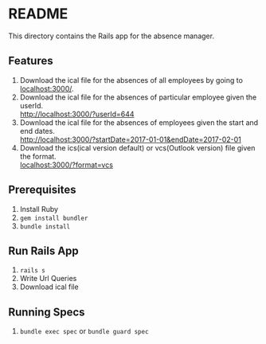 # README

This directory contains the Rails app for the absence manager.

## Features
1. Download the ical file for the absences of all employees by going to \
[localhost:3000/](localhost:3000/).
2. Download the ical file for the absences of particular employee given the userId. \
[http://localhost:3000/?userId=644](http://localhost:3000/?userId=644)
3. Download the ical file for the absences of employees given the start and end dates. \
[http://localhost:3000/?startDate=2017-01-01&endDate=2017-02-01](http://localhost:3000/?startDate=2017-01-01&endDate=2017-02-01)
4. Download the ics(ical version default) or vcs(Outlook version) file given the format. \
[localhost:3000/?format=vcs](localhost:3000/)

## Prerequisites

1. Install Ruby 
2. ``` gem install bundler ```
3. ``` bundle install ```

## Run Rails App
1. ``` rails s ```
2. Write Url Queries
3. Download ical file

## Running Specs
1. ``` bundle exec spec ``` or ``` bundle guard spec ```
